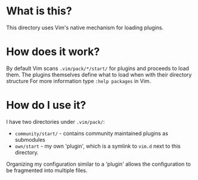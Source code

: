 # What is this?
This directory uses Vim's native mechanism for loading plugins.

# How does it work?

By default Vim scans `.vim/pack/*/start/` for plugins and proceeds to load them.
The plugins themselves define what to load when with their directory structure
For more information type `:help packages` in Vim.

# How do I use it?

I have two directories under `.vim/pack/`:
- `community/start/` - contains community maintained plugins as submodules
- `own/start` - my own 'plugin', which is a symlink to `vim.d` next to this directory.

Organizing my configuration similar to a 'plugin' allows the configuration to be fragmented into multiple files.

